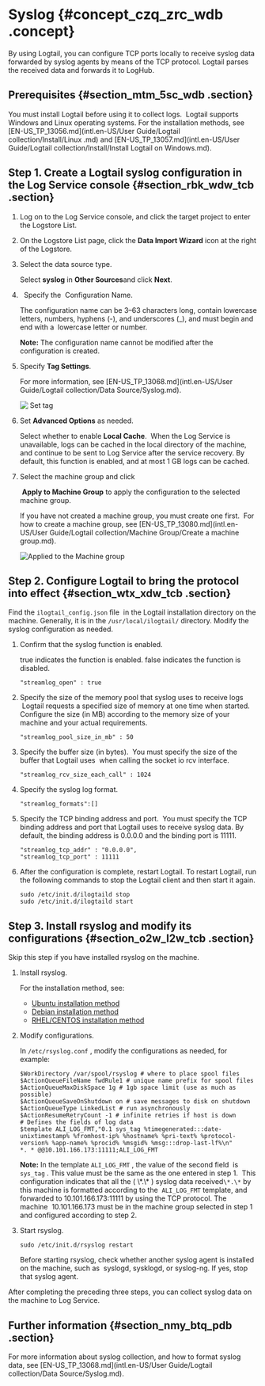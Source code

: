 # Syslog {#concept_czq_zrc_wdb .concept}

By using Logtail, you can configure TCP ports locally to receive syslog data forwarded by syslog agents by means of the TCP protocol. Logtail parses the received data and forwards it to LogHub.

## Prerequisites {#section_mtm_5sc_wdb .section}

You must install Logtail before using it to collect logs.  Logtail supports Windows and Linux operating systems. For the installation methods, see [EN-US\_TP\_13056.md](intl.en-US/User Guide/Logtail collection/Install/Linux .md) and [EN-US\_TP\_13057.md](intl.en-US/User Guide/Logtail collection/Install/Install Logtail on Windows.md).

## Step 1. Create a Logtail syslog configuration in the Log Service console {#section_rbk_wdw_tcb .section}

1.  Log on to the Log Service console, and click the target project to enter the Logstore List.
2.  On the Logstore List page, click the **Data Import Wizard** icon at the right of the Logstore.
3.  Select the data source type.

    Select **syslog** in **Other Sources**and click **Next**. 

4.    Specify the  Configuration Name.

    The configuration name can be 3–63 characters long, contain lowercase letters, numbers, hyphens \(-\), and underscores \(\_\), and must begin and end with a  lowercase letter or number.

    **Note:** The configuration name cannot be modified after the configuration is created.

5.  Specify **Tag Settings**. 

    For more information, see [EN-US\_TP\_13068.md](intl.en-US/User Guide/Logtail collection/Data Source/Syslog.md).

    ![](http://static-aliyun-doc.oss-cn-hangzhou.aliyuncs.com/assets/img/13063/2869_en-US.png " Set tag")

6.  Set **Advanced Options** as needed. 

    Select whether to enable **Local Cache**.  When the Log Service is unavailable, logs can be cached in the local directory of the machine, and continue to be sent to Log Service after the service recovery. By default, this function is enabled, and at most 1 GB logs can be cached.

7.  Select the machine group and click

     **Apply to Machine Group** to apply the configuration to the selected  machine group.

    If you have not created a machine group, you must create one first.  For how to create a machine group, see [EN-US\_TP\_13080.md](intl.en-US/User Guide/Logtail collection/Machine Group/Create a machine group.md).

    ![](http://static-aliyun-doc.oss-cn-hangzhou.aliyuncs.com/assets/img/13066/2904_en-US.png "Applied to the Machine group")


## Step 2. Configure Logtail to bring the protocol into effect {#section_wtx_xdw_tcb .section}

Find the `ilogtail_config.json` file  in the Logtail installation directory on the machine. Generally, it is in the `/usr/local/ilogtail/` directory. Modify the syslog configuration as needed.

1.  Confirm that the syslog function is enabled.

    true indicates the function is enabled. false indicates the function is disabled.

    ```
    "streamlog_open" : true
    ```

2.  Specify the size of the memory pool that syslog uses to receive logs  Logtail requests a specified size of memory at one time when started. Configure the size \(in MB\) according to the memory size of your machine and your actual requirements.

    ```
    "streamlog_pool_size_in_mb" : 50
    ```

3.  Specify the buffer size \(in bytes\).  You must specify the size of the buffer that Logtail uses  when calling the socket io rcv interface. 

    ```
    "streamlog_rcv_size_each_call" : 1024
    ```

4.  Specify the syslog log format.

    ```
    "streamlog_formats":[]
    ```

5.  Specify the TCP binding address and port.  You must specify the TCP binding address and port that Logtail uses to receive syslog data. By default, the binding address is 0.0.0.0 and the binding port is 11111.

    ```
    "streamlog_tcp_addr" : "0.0.0.0",
    "streamlog_tcp_port" : 11111
    
    ```

6.  After the configuration is complete, restart Logtail. To restart Logtail, run the following commands to stop the Logtail client and then start it again.

    ```
    sudo /etc/init.d/ilogtaild stop
    sudo /etc/init.d/ilogtaild start
    
    ```


## Step 3. Install rsyslog and modify its configurations {#section_o2w_l2w_tcb .section}

Skip this step if you have installed rsyslog on the machine.

1.  Install rsyslog. 

    For the installation method, see:

    -   [Ubuntu installation method](http://www.rsyslog.com/ubuntu-repository/)
    -   [Debian installation method](http://www.rsyslog.com/debian-repository/)
    -   [RHEL/CENTOS installation method](http://www.rsyslog.com/rhelcentos-rpms/)
2.  Modify configurations. 

    In `/etc/rsyslog.conf` , modify the configurations as needed, for example:

    ```
    $WorkDirectory /var/spool/rsyslog # where to place spool files
    $ActionQueueFileName fwdRule1 # unique name prefix for spool files
    $ActionQueueMaxDiskSpace 1g # 1gb space limit (use as much as possible)
    $ActionQueueSaveOnShutdown on # save messages to disk on shutdown
    $ActionQueueType LinkedList # run asynchronously
    $ActionResumeRetryCount -1 # infinite retries if host is down
    # Defines the fields of log data
    $template ALI_LOG_FMT,"0.1 sys_tag %timegenerated:::date-unixtimestamp% %fromhost-ip% %hostname% %pri-text% %protocol-version% %app-name% %procid% %msgid% %msg:::drop-last-lf%\n"
    *. * @@10.101.166.173:11111;ALI_LOG_FMT
    
    ```

    **Note:** In the template `ALI_LOG_FMT` , the value of the second field  is `sys_tag` . This value must be the same as the one entered in step 1.  This configuration indicates that all the \( \\\*.\\\* \) syslog data received`\*.\*` by this machine is formatted according to the  `ALI_LOG_FMT` template, and forwarded to 10.101.166.173:11111 by using the TCP protocol. The  machine  10.101.166.173 must be in the machine group selected in step 1 and configured according to step 2.

3.  Start rsyslog.

    ```
    sudo /etc/init.d/rsyslog restart
    ```

    Before starting rsyslog, check whether another syslog agent is installed on the machine, such as  syslogd, sysklogd, or syslog-ng. If yes, stop that syslog agent.


After completing the preceding three steps, you can collect syslog data on the machine to Log Service.

## Further information {#section_nmy_btq_pdb .section}

For more information about syslog collection, and how to format syslog data, see [EN-US\_TP\_13068.md](intl.en-US/User Guide/Logtail collection/Data Source/Syslog.md).

